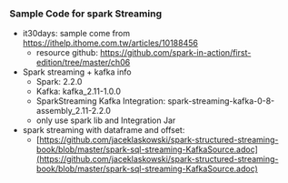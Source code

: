 ### Sample Code for spark Streaming
* it30days: sample come from https://ithelp.ithome.com.tw/articles/10188456
  * resource github: https://github.com/spark-in-action/first-edition/tree/master/ch06
* Spark streaming + kafka info  
  * Spark: 2.2.0
  * Kafka: kafka_2.11-1.0.0
  * SparkStreaming Kafka Integration: spark-streaming-kafka-0-8-assembly_2.11-2.2.0
  * only use spark lib and Integration Jar
* spark streaming with dataframe and offset:
  * [https://github.com/jaceklaskowski/spark-structured-streaming-book/blob/master/spark-sql-streaming-KafkaSource.adoc](https://github.com/jaceklaskowski/spark-structured-streaming-book/blob/master/spark-sql-streaming-KafkaSource.adoc)
